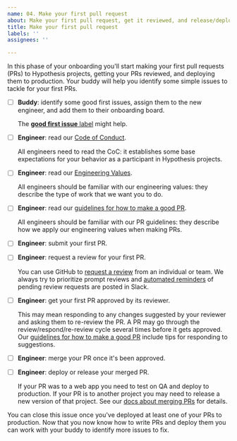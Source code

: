 ```yaml
---
name: 04. Make your first pull request
about: Make your first pull request, get it reviewed, and release/deploy it to production.
title: Make your first pull request
labels: ''
assignees: ''

---
```


In this phase of your onboarding you'll start making your first pull requests (PRs) to Hypothesis projects, getting your PRs reviewed, and deploying them to production. Your buddy will help you identify some simple issues to tackle for your first PRs.

- [ ] **Buddy**: identify some good first issues, assign them to the new engineer, and add them to their onboarding board.

  The [**good first issue** label](https://github.com/issues?q=org%3Ahypothesis+is%3Aopen+is%3Aissue+label%3A%22good+first+issue%22) might help.

- [ ] **Engineer**: read our [Code of Conduct](https://github.com/hypothesis/.github/blob/main/CODE_OF_CONDUCT.md).

  All engineers need to read the CoC: it establishes some base expectations for your behavior as a participant in Hypothesis projects.

- [ ] **Engineer**: read our [Engineering Values](https://web.hypothes.is/jobs/engineering-values/).

  All engineers should be familiar with our engineering values: they describe the type of work that we want you to do.

- [ ] **Engineer**: read our [guidelines for how to make a good PR][1].

  All engineers should be familiar with our PR guidelines: they describe how we apply our engineering values when making PRs.

- [ ] **Engineer**: submit your first PR.

- [ ] **Engineer**: request a review for your first PR.

  You can use GitHub to [request a review](https://docs.github.com/en/pull-requests/collaborating-with-pull-requests/proposing-changes-to-your-work-with-pull-requests/requesting-a-pull-request-review) from an individual or team. We always try to prioritize prompt reviews and [automated reminders](https://docs.github.com/en/organizations/managing-organization-settings/managing-scheduled-reminders-for-your-organization) of pending review requests are posted in Slack.

- [ ] **Engineer**: get your first PR approved by its reviewer.

  This may mean responding to any changes suggested by your reviewer and asking them to re-review the PR. A PR may go through the review/respond/re-review cycle several times before it gets approved. Our [guidelines for how to make a good PR][1] include tips for responding to suggestions.

- [ ] **Engineer**: merge your PR once it's been approved.

- [ ] **Engineer**: deploy or release your merged PR.

  If your PR was to a web app you need to test on QA and deploy to production. If your PR is to another project you may need to release a new version of that project. See our [docs about merging PRs](https://github.com/hypothesis/onboarding/blob/main/docs/merging.md) for details.

You can close this issue once you've deployed at least one of your PRs to production. Now that you now know how to write PRs and deploy them you can work with your buddy to identify more issues to fix.

[1]: https://github.com/hypothesis/onboarding/blob/main/docs/commits_and_prs.md
